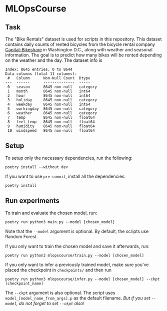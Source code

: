 # MLOpsCourse

## Task

The "Bike Rentals" dataset is used for scripts in this repository. This dataset contains
daily counts of rented bicycles from the bicycle rental company
[Capital-Bikeshare](https://capitalbikeshare.com/) in Washington D.C., along with weather
and seasonal information. The goal is to predict how many bikes will be rented depending
on the weather and the day. The dataset info is

```
Index: 8645 entries, 0 to 8644
Data columns (total 11 columns):
 #   Column      Non-Null Count  Dtype
---  ------      --------------  -----
 0   season      8645 non-null   category
 1   month       8645 non-null   int64
 2   hour        8645 non-null   int64
 3   holiday     8645 non-null   category
 4   weekday     8645 non-null   int64
 5   workingday  8645 non-null   category
 6   weather     8645 non-null   category
 7   temp        8645 non-null   float64
 8   feel_temp   8645 non-null   float64
 9   humidity    8645 non-null   float64
 10  windspeed   8645 non-null   float64
```

## Setup

To setup only the necessary dependencies, run the following:

```
poetry install --without dev
```

If you want to use `pre-commit`, install all the dependencies:

```
poetry install
```

## Run experiments

To train and evaluate the chosen model, run:

```
poetry run python3 main.py --model [chosen_model]
```

Note that the `--model` argument is optional. By default, the scripts use Random Forest.

If you only want to train the chosen model and save it afterwards, run:

```
poetry run python3 mlopscourse/train.py --model [chosen_model]
```

If you only want to infer a previously trained model, make sure you've placed the
checkpoint in `checkpoints/` and then run

```
poetry run python3 mlopscourse/infer.py --model [chosen_model] --ckpt [checkpoint_name]
```

The `--ckpt` argument is also optional. The script uses `model_[model_name_from_args].p`
as the default filename. _But if you set `--model`, do not forget to set `--ckpt` also!_

